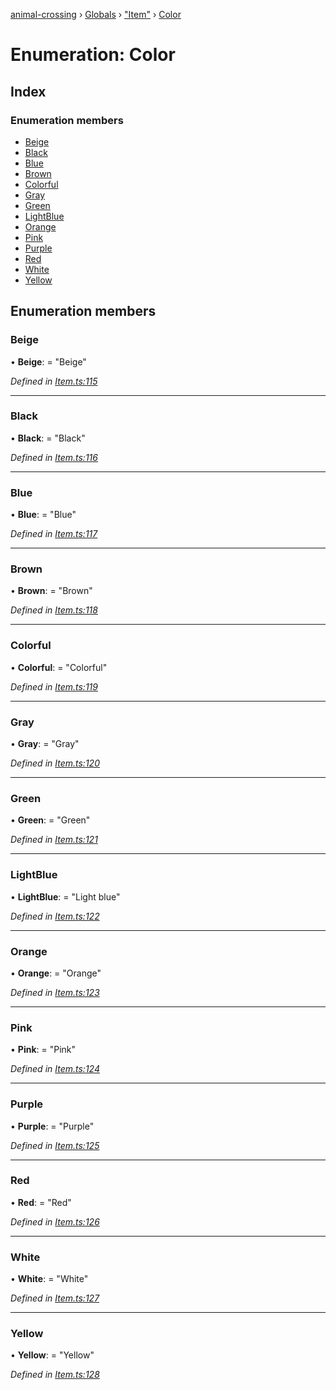 [animal-crossing](../README.md) › [Globals](../globals.md) › ["Item"](../modules/_item_.md) › [Color](_item_.color.md)

# Enumeration: Color

## Index

### Enumeration members

* [Beige](_item_.color.md#beige)
* [Black](_item_.color.md#black)
* [Blue](_item_.color.md#blue)
* [Brown](_item_.color.md#brown)
* [Colorful](_item_.color.md#colorful)
* [Gray](_item_.color.md#gray)
* [Green](_item_.color.md#green)
* [LightBlue](_item_.color.md#lightblue)
* [Orange](_item_.color.md#orange)
* [Pink](_item_.color.md#pink)
* [Purple](_item_.color.md#purple)
* [Red](_item_.color.md#red)
* [White](_item_.color.md#white)
* [Yellow](_item_.color.md#yellow)

## Enumeration members

###  Beige

• **Beige**: = "Beige"

*Defined in [Item.ts:115](https://github.com/Norviah/animal-crossing/blob/13550bd/module/types/Item.ts#L115)*

___

###  Black

• **Black**: = "Black"

*Defined in [Item.ts:116](https://github.com/Norviah/animal-crossing/blob/13550bd/module/types/Item.ts#L116)*

___

###  Blue

• **Blue**: = "Blue"

*Defined in [Item.ts:117](https://github.com/Norviah/animal-crossing/blob/13550bd/module/types/Item.ts#L117)*

___

###  Brown

• **Brown**: = "Brown"

*Defined in [Item.ts:118](https://github.com/Norviah/animal-crossing/blob/13550bd/module/types/Item.ts#L118)*

___

###  Colorful

• **Colorful**: = "Colorful"

*Defined in [Item.ts:119](https://github.com/Norviah/animal-crossing/blob/13550bd/module/types/Item.ts#L119)*

___

###  Gray

• **Gray**: = "Gray"

*Defined in [Item.ts:120](https://github.com/Norviah/animal-crossing/blob/13550bd/module/types/Item.ts#L120)*

___

###  Green

• **Green**: = "Green"

*Defined in [Item.ts:121](https://github.com/Norviah/animal-crossing/blob/13550bd/module/types/Item.ts#L121)*

___

###  LightBlue

• **LightBlue**: = "Light blue"

*Defined in [Item.ts:122](https://github.com/Norviah/animal-crossing/blob/13550bd/module/types/Item.ts#L122)*

___

###  Orange

• **Orange**: = "Orange"

*Defined in [Item.ts:123](https://github.com/Norviah/animal-crossing/blob/13550bd/module/types/Item.ts#L123)*

___

###  Pink

• **Pink**: = "Pink"

*Defined in [Item.ts:124](https://github.com/Norviah/animal-crossing/blob/13550bd/module/types/Item.ts#L124)*

___

###  Purple

• **Purple**: = "Purple"

*Defined in [Item.ts:125](https://github.com/Norviah/animal-crossing/blob/13550bd/module/types/Item.ts#L125)*

___

###  Red

• **Red**: = "Red"

*Defined in [Item.ts:126](https://github.com/Norviah/animal-crossing/blob/13550bd/module/types/Item.ts#L126)*

___

###  White

• **White**: = "White"

*Defined in [Item.ts:127](https://github.com/Norviah/animal-crossing/blob/13550bd/module/types/Item.ts#L127)*

___

###  Yellow

• **Yellow**: = "Yellow"

*Defined in [Item.ts:128](https://github.com/Norviah/animal-crossing/blob/13550bd/module/types/Item.ts#L128)*
